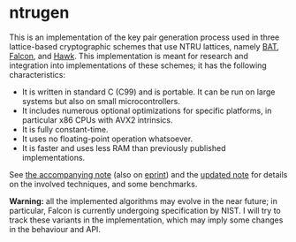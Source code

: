 # ntrugen

This is an implementation of the key pair generation process used in
three lattice-based cryptographic schemes that use NTRU lattices, namely
[BAT](https://eprint.iacr.org/2022/031),
[Falcon](https://falcon-sign.info/), and
[Hawk](https://hawk-sign.info/). This implementation is meant
for research and integration into implementations of these schemes; it
has the following characteristics:

  - It is written in standard C (C99) and is portable. It can be run on
    large systems but also on small microcontrollers.
  - It includes numerous optional optimizations for specific platforms,
    in particular x86 CPUs with AVX2 intrinsics.
  - It is fully constant-time.
  - It uses no floating-point operation whatsoever.
  - It is faster and uses less RAM than previously published
    implementations.

See [the accompanying note](ntrugen.pdf) (also on
[eprint](https://eprint.iacr.org/2023/290)) and the [updated
note](ntrugen2.pdf) for details on the involved techniques, and some
benchmarks.

**Warning:** all the implemented algorithms may evolve in the near future;
in particular, Falcon is currently undergoing specification by NIST. I
will try to track these variants in the implementation, which may imply
some changes in the behaviour and API.
